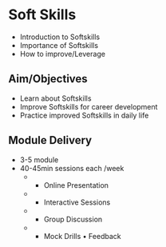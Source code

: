 # Soft Skills
* Introduction to Softskills
* Importance of Softskills
* How to improve/Leverage

## Aim/Objectives
* Learn about Softskills
* Improve Softskills for career development
* Practice improved Softskills in daily life

## Module Delivery
* 3-5 module
* 40-45min sessions each /week
  * * Online Presentation
  * * Interactive Sessions
  * * Group Discussion
  * * Mock Drills • Feedback

